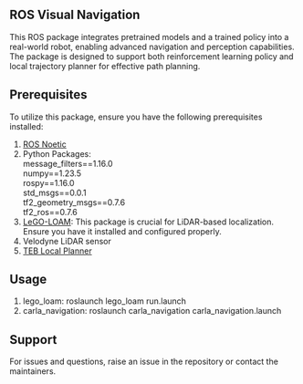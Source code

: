 ## ROS Visual Navigation
This ROS package integrates pretrained models and a trained policy into a real-world robot, enabling advanced navigation and perception capabilities. 
The package is designed to support both reinforcement learning policy and local trajectory planner for effective path planning. 

## Prerequisites
To utilize this package, ensure you have the following prerequisites installed:
1. [ROS Noetic](http://wiki.ros.org/noetic/Installation)
2. Python Packages: \
   message_filters==1.16.0 \
   numpy==1.23.5 \
   rospy==1.16.0 \
   std_msgs==0.0.1 \
   tf2_geometry_msgs==0.7.6 \
   tf2_ros==0.7.6
3. [LeGO-LOAM](https://github.com/RobustFieldAutonomyLab/LeGO-LOAM): This package is crucial for LiDAR-based localization. Ensure you have it installed and configured properly.
4. Velodyne LiDAR sensor
5. [TEB Local Planner](http://wiki.ros.org/teb_local_planner)

## Usage
1. lego_loam: roslaunch lego_loam run.launch
2. carla_navigation: roslaunch carla_navigation carla_navigation.launch
## Support
For issues and questions, raise an issue in the repository or contact the maintainers.
